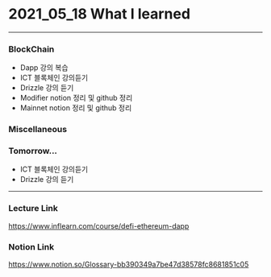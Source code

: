 # 2021_05_18 What I learned

-----

### BlockChain

* Dapp 강의 복습
* ICT 블록체인 강의듣기
* Drizzle 강의 듣기
* Modifier notion 정리 및 github 정리
* Mainnet notion 정리 및 github 정리


### Miscellaneous


### Tomorrow...

* ICT 블록체인 강의듣기
* Drizzle 강의 듣기

-----

### Lecture Link

<https://www.inflearn.com/course/defi-ethereum-dapp>    

### Notion Link

<https://www.notion.so/Glossary-bb390349a7be47d38578fc8681851c05>